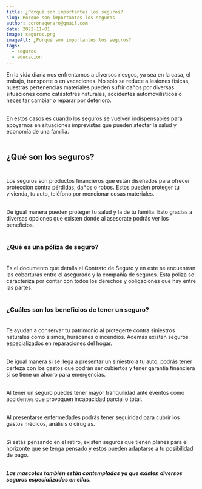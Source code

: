 ```yaml
---
title: ¿Porqué son importantes los seguros?
slug: Porque-son-importantes-los-seguros
author: coronagenaro@gmail.com
date: 2022-11-01
image: seguros.png
imageAlt: ¿Porqué son importantes los seguros?
tags:
  - seguros
  - educacion
---
```

E﻿n la vida diaria nos enfrentamos a diversos riesgos, ya sea en la casa, el trabajo, transporte o en vacaciones. No solo se reduce a lesiones físicas, nuestras pertenencias materiales pueden sufrir daños por diversas situaciones como catástofres naturales, accidentes automovilísticos o necesitar cambiar o reparar por deterioro.<br/><br/>

E﻿n estos casos es cuando los seguros se vuelven indispensables para apoyarnos en situaciones imprevistas que pueden afectar la salud y economía de una familia.<br/><br/>

## ¿Qué son los seguros?<br/><br/>

Los seguros son productos financieros que están diseñados para ofrecer protección contra pérdidas, daños o robos. Estos pueden proteger tu vivienda, tu auto, teléfono por mencionar cosas materiales.<br/><br/>

D﻿e igual manera pueden proteger tu salud y la de tu familia. Esto gracias a diversas opciones que existen donde al asesorate podrás ver los beneficios.<br/><br/>

### ¿Qué es una póliza de seguro?<br/><br/>

Es el documento que detalla el Contrato de Seguro y en este se encuentran las coberturas entre el asegurado y la compañía de seguros. Esta póliza se caracteriza por contar con todos los derechos y obligaciones que hay entre las partes.<br/><br/>

### ¿Cuáles son los beneficios de tener un seguro?<br/><br/>

T﻿e ayudan a conservar tu patrimonio al protegerte contra siniestros naturales como sismos, huracanes o incendios. Además existen seguros especializados en reparaciones del hogar.<br/><br/>

D﻿e igual manera si se llega a presentar un siniestro a tu auto, podrás tener certeza con los gastos que podrán ser cubiertos y tener garantía financiera si se tiene un ahorro para emergencias.<br/><br/>

A﻿l tener un seguro puedes tener mayor tranquilidad ante eventos como accidentes que provoquen incapacidad parcial o total. <br/><br/>

A﻿l presentarse enfermedades podrás tener seguiridad para cubrir los gastos médicos, análisis o cirugías.<br/><br/>

S﻿i estás pensando en el retiro, existen seguros que tienen planes para el horizonte que se tenga pensado y estos pueden adaptarse a tu posibilidad de pago.<br/><br/>

***L﻿as mascotas también están contempladas ya que existen diversos seguros especializados en ellas.***<br/><br/>